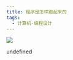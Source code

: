 ```yaml
---
title: 程序是怎样跑起来的
tags:
  - 计算机-编程设计
---
```


![](https://cdn.weread.qq.com/weread/cover/42/YueWen_907761/s_YueWen_907761.jpg)

undefined
